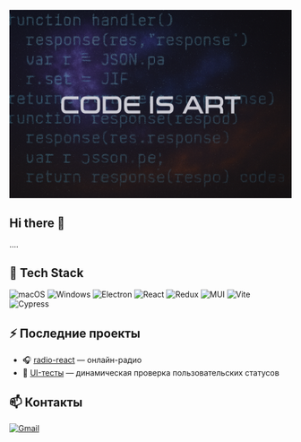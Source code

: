![](./poster.png)
## Hi there 👋

....

## 🧰 Tech Stack

![macOS](https://img.shields.io/badge/-macOS-black?logo=apple)
![Windows](https://img.shields.io/badge/-Windows-0078D6?logo=windows&logoColor=white)
![Electron](https://img.shields.io/badge/-Electron-47848F?logo=electron&logoColor=white)
![React](https://img.shields.io/badge/-React-20232A?logo=react&logoColor=61DAFB)
![Redux](https://img.shields.io/badge/-Redux-764ABC?logo=redux&logoColor=white)
![MUI](https://img.shields.io/badge/-MUI-007FFF?logo=mui&logoColor=white)
![Vite](https://img.shields.io/badge/-Vite-646CFF?logo=vite&logoColor=white)
![Cypress](https://img.shields.io/badge/-Cypress-17202C?logo=cypress&logoColor=white)


## ⚡ Последние проекты
- 🎧 [radio-react](https://github.com/wolk8506/radio-react) — онлайн-радио
- 🧪 [UI-тесты](https://github.com/...) — динамическая проверка пользовательских статусов

## 📫 Контакты
[![Gmail](https://img.shields.io/badge/-your.email@example.com-D14836?logo=gmail&logoColor=white)](mailto:your.email@example.com)


